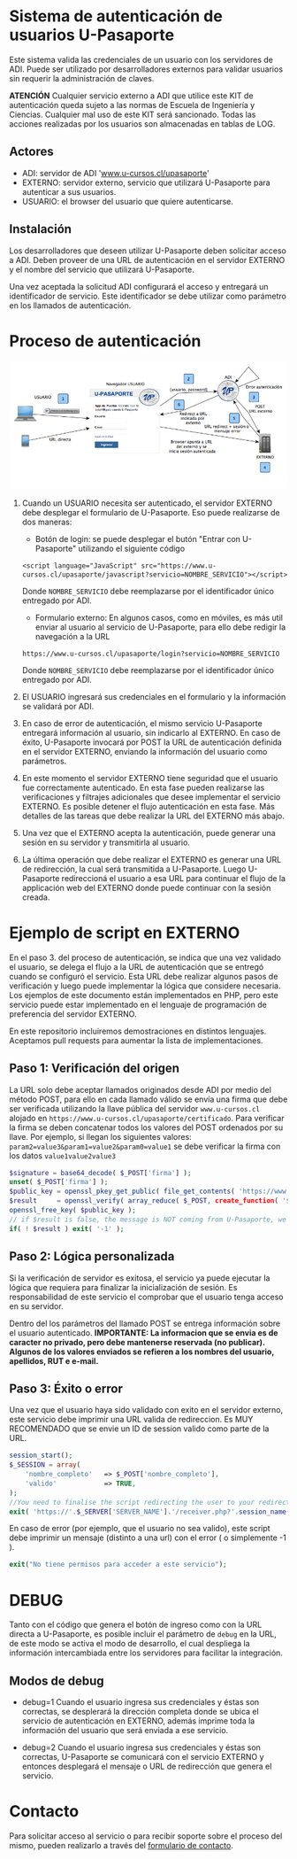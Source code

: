 # Sistema de autenticación de usuarios U-Pasaporte

Este sistema valida las credenciales de un usuario con los servidores de ADI. Puede ser
utilizado por desarrolladores externos para validar usuarios sin requerir la administración de claves.

**ATENCIÓN** Cualquier servicio externo a ADI que utilice este KIT de autenticación
queda sujeto a las normas de Escuela de Ingeniería y Ciencias. Cualquier mal
uso de este KIT será sancionado. Todas las acciones realizadas por los
usuarios son almacenadas en tablas de LOG.

## Actores

* ADI:  servidor de ADI 'www.u-cursos.cl/upasaporte'
* EXTERNO: servidor externo, servicio que utilizará U-Pasaporte para autenticar a sus usuarios.
* USUARIO: el browser del usuario que quiere autenticarse.


## Instalación

Los desarrolladores que deseen utilizar U-Pasaporte deben solicitar acceso a ADI.
Deben proveer de una URL de autenticación en el servidor EXTERNO y el nombre del servicio que utilizará U-Pasaporte.

Una vez aceptada la solicitud ADI configurará el acceso y entregará
un identificador de servicio. Este identificador se debe utilizar como
parámetro en los llamados de autenticación.


# Proceso de autenticación

![Flujo de autenticación](https://github.com/FCFM-ADI/upasaporte-server-demo/blob/master/assets/flow_es.png "Flujo de autenticación")


1. Cuando un USUARIO necesita ser autenticado, el servidor EXTERNO debe desplegar
el formulario de U-Pasaporte. Eso puede realizarse de dos maneras:

	* Botón de login: se puede desplegar el butón "Entrar con U-Pasaporte" utilizando el siguiente código
	
	```
	<script language="JavaScript" src="https://www.u-cursos.cl/upasaporte/javascript?servicio=NOMBRE_SERVICIO"></script>
	```
	
	Donde ```NOMBRE_SERVICIO``` debe reemplazarse por el identificador único entregado por ADI.
	
	* Formulario externo: En algunos casos, como en móviles, es más util enviar al usuario al servicio de U-Pasaporte, para ello debe
	redigir la navegación a la URL
	
	```
	https://www.u-cursos.cl/upasaporte/login?servicio=NOMBRE_SERVICIO
	```

	Donde ```NOMBRE_SERVICIO``` debe reemplazarse por el identificador único entregado por ADI.

2. El USUARIO ingresará sus credenciales en el formulario y la información se validará
por ADI.

3. En caso de error de autenticación, el mismo servicio U-Pasaporte entregará información al usuario, sin indicarlo al EXTERNO.
En caso de éxito, U-Pasaporte invocará por POST la URL de autenticación definida en el servidor EXTERNO, enviando la información del usuario como parámetros.

4. En este momento el servidor EXTERNO tiene seguridad que el usuario fue correctamente autenticado. En esta fase pueden realizarse
las verificaciones y filtrajes adicionales que desee implementar el servicio EXTERNO. Es posible detener el flujo autenticación en esta fase.
Más detalles de las tareas que debe realizar la URL del EXTERNO más abajo.

5. Una vez que el EXTERNO acepta la autenticación, puede generar una sesión en su servidor y transmitirla al usuario.

6. La última operación que debe realizar el EXTERNO es generar una URL de redirección, la cual será transmitida a U-Pasaporte.
Luego U-Pasaporte redireccioná el usuario a esa URL para continuar el flujo de la applicación web del EXTERNO donde puede continuar
con la sesión creada.


# Ejemplo de script en EXTERNO

En el paso 3. del proceso de autenticación, se indica que una vez validado el usuario,
se delega el flujo a la URL de autenticación que se entregó cuando se configuró el servicio.
Esta URL debe realizar algunos pasos de verificación y luego puede implementar la lógica
que considere necesaria.
Los ejemplos de este documento están implementados en PHP,
pero este servicio puede estar implementado en el lenguaje de programación de preferencia del servidor EXTERNO.

En este repositorio incluiremos demostraciones en distintos lenguajes.
Aceptamos pull requests para aumentar la lista de implementaciones.

## Paso 1: Verificación del origen

La URL solo debe aceptar llamados originados desde ADI por medio del método POST, para ello
en cada llamado válido se envía una firma que debe ser verificada utilizando la llave pública
del servidor ```www.u-cursos.cl``` alojado en ```https://www.u-cursos.cl/upasaporte/certificado```.
Para verificar la firma se deben concatenar todos los valores del POST ordenados por su llave.
Por ejemplo, si llegan los siguientes valores:
```param2=value3&param1=value2&param0=value1``` se debe verificar la firma con los datos ```value1value2value3```

```PHP
$signature = base64_decode( $_POST['firma'] );
unset( $_POST['firma'] );
$public_key = openssl_pkey_get_public( file_get_contents( 'https://www.u-cursos.cl/upasaporte/certificado' ) );
$result     = openssl_verify( array_reduce( $_POST, create_function( '$a,$b', 'return $a.$b;' ) ), $signature, $public_key );
openssl_free_key( $public_key );
// if $result is false, the message is NOT coming from U-Pasaporte, we need to abort.
if( ! $result ) exit( '-1' );
```
## Paso 2: Lógica personalizada

Si la verificación de servidor es exitosa, el servicio ya puede ejecutar la lógica
que requiera para finalizar la inicialización de sesión. Es responsabilidad de este servicio
el comprobar que el usuario tenga acceso en su servidor.

Dentro del los parámetros del llamado POST se entrega información sobre el usuario autenticado.
**IMPORTANTE:
La informacion que se envia es de caracter no privado, pero debe mantenerse
reservada (no publicar). Algunos de los valores enviados se refieren a los
nombres del usuario, apellidos, RUT e e-mail.**

## Paso 3: Éxito o error

Una vez que el usuario haya sido validado con exito en el servidor externo,
este servicio debe imprimir una URL valida de redireccion. Es MUY RECOMENDADO
que se envie un ID de session valido como parte de la URL.

```PHP
session_start();
$_SESSION = array(
	'nombre_completo'	=> $_POST['nombre_completo'],
	'valido'			=> TRUE,
);
//You need to finalise the script redirecting the user to your redirect URL
exit( 'https://'.$_SERVER['SERVER_NAME'].'/receiver.php?'.session_name().'='.session_id() );
```

En caso de error (por ejemplo, que el usuario no sea valido), este script debe
imprimir un mensaje (distinto a una url) con el error ( o simplemente -1 ).

```PHP
exit("No tiene permisos para acceder a este servicio");
```

# DEBUG

Tanto con el código que genera el botón de ingreso como con la URL directa a U-Pasaporte, es posible incluir
el parámetro de ```debug``` en la URL, de este modo se activa el modo de desarrollo, el cual
despliega la información intercambiada entre los servidores para facilitar la integración.

## Modos de debug

* debug=1
Cuando el usuario ingresa sus credenciales y éstas son correctas, se desplerará la dirección completa donde se ubica
el servicio de autenticación en EXTERNO, además imprime toda la información del usuario que será enviada a ese servicio.

* debug=2
Cuando el usuario ingresa sus credenciales y éstas son correctas, U-Pasaporte se comunicará con el servicio EXTERNO y
entonces desplegará el mensaje o URL de redirección que genera el servicio.


# Contacto

Para solicitar acceso al servicio o para recibir soporte sobre el proceso del mismo, pueden realizarlo a través del [formulario de contacto](https://www.u-cursos.cl/dev/paginas/contacto).
